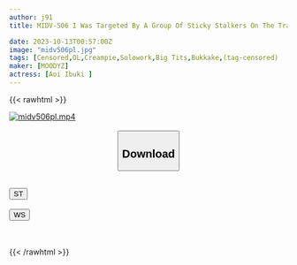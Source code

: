 ```yaml
---
author: j91
title: MIDV-506 I Was Targeted By A Group Of Sticky Stalkers On The Train While Commuting... A Big-breasted Office Lady Who Can't Move Can't Move, Massaging Her Sensitive Breasts, Making Her Cum, And Getting Bukkake And Creampie In A Silent Circle Ibuki Aoi

date: 2023-10-13T00:57:00Z
image: "midv506pl.jpg"
tags: [Censored,OL,Creampie,Solowork,Big Tits,Bukkake,(tag-censored)	]
maker: [MOODYZ]
actress: [Aoi Ibuki ]
---
```



{{< rawhtml >}}

<div class="video" data-videoid="MkbjwKa9J1CmR6o">
    <a href="javascript:;">
        <img src="https://my.j91.asia/posts/midv506pl/midv506pl.jpg" width="WIDTH" height="HEIGHT" alt="midv506pl.mp4" loading="lazy">
    </a>
</div>

<script type="text/javascript" src="https://j91.asia/asset/on-demand-st.js"></script>

<br>
  <link rel="stylesheet" href="https://j91.asia/asset/bs5.css">
  
  <center>
  <button class="btn btn-primary" type="button" data-bs-toggle="collapse" data-bs-target=".multi-collapse" aria-expanded="false" aria-controls="multiCollapseExample1 multiCollapseExample2"><h2>Download</h2></button></center>
</p>
<div class="row">
  <div class="col">
    <div class="collapse multi-collapse" id="multiCollapseExample1">
      <div class="card card-body">
	      	      <br>
<div class="buttons">  
<a href="https://streamtape.to/v/MkbjwKa9J1CmR6o"><button class="btn-hover color-3"><i class="fa fa-download"></i> ST</button></a></div>
    </div>
  </div>
</div>
  <div class="col">
    <div class="collapse multi-collapse" id="multiCollapseExample2">
      <div class="card card-body">
	      <br>
<div class="buttons">
    <a href="https://wolfstream.tv/4hiar3sa6wlf"><button class="btn-hover color-9"><i class="fa fa-download"></i> WS</button></a></div>
<br><br>
      </div>
    </div>
  </div>
</div>

{{< /rawhtml >}}

